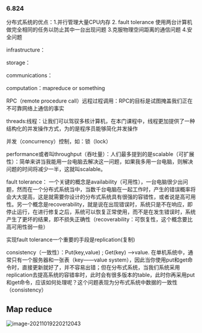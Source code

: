 ### 6.824

分布式系统的优点：1.并行管理大量CPU内存  2. fault tolerance  使用两台计算机做完全相同的任务以防止其中一台出现问题 3.克服物理空间距离的通信问题  4.安全问题

infrastructure：

storage：

communications：

computation：mapreduce or something

RPC（remote procedure call）远程过程调用：RPC的目标是试图掩盖我们正在不可靠网络上通信的事实

threads:线程：让我们可以驾驭多核计算机，在本门课程中，线程更加提供了一种结构化的并发操作方式，为的是程序员能够简化并发操作

并发（concurrency）控制，如：锁（lock）

performance或者叫throughput（吞吐量）：人们最多提到的是scalable（可扩展性）：简单来讲当我能用一台电脑去解决这一问题，如果我多用一台电脑，则解决问题的时间将减少一半，这就叫scalable。

fault tolerance： 一个关键的概念是availability（可用性），一台电脑很少出问题，然而在一个分布式系统当中，当数千台电脑在一起工作时，产生的错误概率将会大大提高，这是就需要你设计的分布式系统具有很强的容错性，或者说是高可用性。另一个概念是recoverability，就是说在出现错误时，系统只是不在响应，即停止运行，在进行修复之后，系统可以恢复正常使用，而不是在发生错误时，系统产生了更坏的结果，即不损失正确性（recoverability：可恢复性，这个概念要比高可用性弱一些）

实现fault tolerance一个重要的手段是replication(复制)

consistency（一致性）：Put(key,value) ; Get(key) ——>value.  在单机系统中，通常只有一个服务器和一张表（key——value system），因此当你使用put和get命令时，直接更新就好了，并不容易出错；但在分布式系统，当我们系统采用replication去提高系统的容错率时，此时会有很多版本的table，此时你再采用put和get命令，应该如何处理呢？这个问题表现为分布式系统中数据的一致性（consistency）

## Map reduce

![image-20211019220212043](C:\Users\lizi2\AppData\Roaming\Typora\typora-user-images\image-20211019220212043.png)

